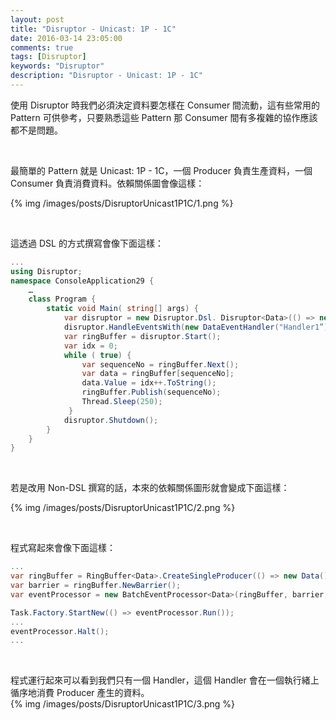 ```yaml
---
layout: post
title: "Disruptor - Unicast: 1P - 1C"
date: 2016-03-14 23:05:00
comments: true
tags: [Disruptor]
keywords: "Disruptor"
description: "Disruptor - Unicast: 1P - 1C"
---
```


使用 Disruptor 時我們必須決定資料要怎樣在 Consumer 間流動，這有些常用的 Pattern 可供參考，只要熟悉這些 Pattern 那 Consumer 間有多複雜的協作應該都不是問題。  

<!-- More -->

<br/>


最簡單的 Pattern 就是 Unicast: 1P - 1C，一個 Producer 負責生產資料，一個 Consumer 負責消費資料。依賴關係圖會像這樣：    

{% img /images/posts/DisruptorUnicast1P1C/1.png %}

<br/>


這透過 DSL 的方式撰寫會像下面這樣：  

```c#
...
using Disruptor; 
namespace ConsoleApplication29 { 
    …
    class Program { 
        static void Main( string[] args) { 
            var disruptor = new Disruptor.Dsl. Disruptor<Data>(() => new Data(), (int)Math .Pow(2,4), TaskScheduler.Default); 
            disruptor.HandleEventsWith(new DataEventHandler("Handler1”)); 
            var ringBuffer = disruptor.Start(); 
            var idx = 0; 
            while ( true) { 
                var sequenceNo = ringBuffer.Next(); 
                var data = ringBuffer[sequenceNo]; 
                data.Value = idx++.ToString(); 
                ringBuffer.Publish(sequenceNo); 
                Thread.Sleep(250); 
             } 
            disruptor.Shutdown(); 
        } 
    } 
} 
```

<br/>


若是改用 Non-DSL 撰寫的話，本來的依賴關係圖形就會變成下面這樣：    

{% img /images/posts/DisruptorUnicast1P1C/2.png %}

<br/>


程式寫起來會像下面這樣：  

```c#
... 
var ringBuffer = RingBuffer<Data>.CreateSingleProducer(() => new Data(), (int)Math.Pow(2, 4)); 
var barrier = ringBuffer.NewBarrier(); 
var eventProcessor = new BatchEventProcessor<Data>(ringBuffer, barrier, new DataEventHandler("Handler1")); 

Task.Factory.StartNew(() => eventProcessor.Run()); 
... 
eventProcessor.Halt(); 
... 
```

<br/>


程式運行起來可以看到我們只有一個 Handler，這個 Handler 會在一個執行緒上循序地消費 Producer 產生的資料。	
{% img /images/posts/DisruptorUnicast1P1C/3.png %}
